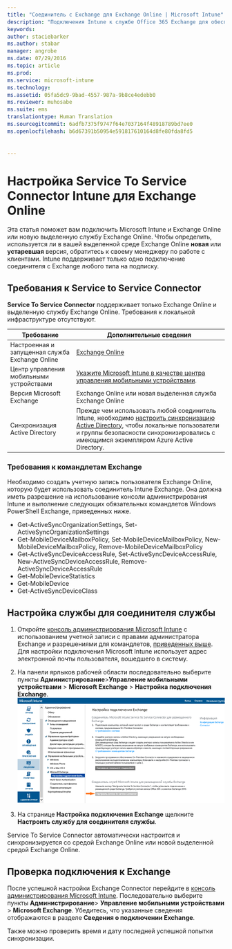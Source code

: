 ```yaml
---
title: "Соединитель с Exchange для Exchange Online | Microsoft Intune"
description: "Подключения Intune к службе Office 365 Exchange для обеспечения поддержки управления мобильными устройствами с помощью Exchange ActiveSync."
keywords: 
author: staciebarker
ms.author: stabar
manager: angrobe
ms.date: 07/29/2016
ms.topic: article
ms.prod: 
ms.service: microsoft-intune
ms.technology: 
ms.assetid: 05fa5dc9-9bad-4557-987a-9b8ce4edebb0
ms.reviewer: muhosabe
ms.suite: ems
translationtype: Human Translation
ms.sourcegitcommit: 6adfb7375f9747f64e7037164f48918789bd7ee0
ms.openlocfilehash: b6d67391b50954e591817610164d8fe80fda8fd5


---
```


# <a name="configure-the-intune-service-to-service-connector-for-exchange-online"></a>Настройка Service To Service Connector Intune для Exchange Online

Эта статья поможет вам подключить Microsoft Intune и Exchange Online или новую выделенную службу Exchange Online. Чтобы определить, используется ли в вашей выделенной среде Exchange Online **новая** или **устаревшая** версия, обратитесь к своему менеджеру по работе с клиентами. Intune поддерживает только одно подключение соединителя с Exchange любого типа на подписку.

## <a name="service-to-service-connector-requirements"></a>Требования к Service to Service Connector
**Service To Service Connector** поддерживает только Exchange Online и выделенную службу Exchange Online. Требования к локальной инфраструктуре отсутствуют.

|Требование|Дополнительные сведения|
|---------------|--------------------|
|Настроенная и запущенная служба Exchange Online|[Exchange Online](https://technet.microsoft.com/library/jj200580.aspx) |
|Центр управления мобильными устройствами| [Укажите Microsoft Intune в качестве центра управления мобильными устройствами](prerequisites-for-enrollment.md#step-2-set-mdm-authority).|
|Версия Microsoft Exchange|Exchange Online или новая выделенная служба Exchange Online|
|Синхронизация Active Directory|Прежде чем использовать любой соединитель Intune, необходимо [настроить синхронизацию Active Directory](/intune/get-started/start-with-a-paid-subscription-to-microsoft-intune-step-3), чтобы локальные пользователи и группы безопасности синхронизировались с имеющимся экземпляром Azure Active Directory.|

### <a name="exchange-cmdlet-requirements"></a>Требования к командлетам Exchange

Необходимо создать учетную запись пользователя Exchange Online, которую будет использовать соединитель Intune Exchange. Она должна иметь разрешение на использование консоли администрирования Intune и выполнение следующих обязательных командлетов Windows PowerShell Exchange, приведенных ниже.

 - Get-ActiveSyncOrganizationSettings, Set-ActiveSyncOrganizationSettings
 - Get-MobileDeviceMailboxPolicy, Set-MobileDeviceMailboxPolicy, New-MobileDeviceMailboxPolicy, Remove-MobileDeviceMailboxPolicy
 - Get-ActiveSyncDeviceAccessRule, Set-ActiveSyncDeviceAccessRule, New-ActiveSyncDeviceAccessRule, Remove-ActiveSyncDeviceAccessRule
 - Get-MobileDeviceStatistics
 - Get-MobileDevice
 - Get-ActiveSyncDeviceClass

## <a name="set-up-the-service-to-service-connector"></a>Настройка службы для соединителя службы

1. Откройте [консоль администрирования Microsoft Intune](http://manage.microsoft.com) с использованием учетной записи с правами администратора Exchange и разрешениями для командлетов, [приведенных выше](#exchange-cmdlet-requirements). Для настройки подключения Microsoft Intune использует адрес электронной почты пользователя, вошедшего в систему.

2.  На панели ярлыков рабочей области последовательно выберите пункты **Администрирование**>**Управление мобильными устройствами** > **Microsoft Exchange** > **Настройка подключения Exchange**.
![Страница настройки Service To Service Connector](../media/intunesa5cservicetoserviceconnector.png)

3.  На странице **Настройка подключения Exchange** щелкните **Настроить службу для соединителя службы**.


Service To Service Connector автоматически настроится и синхронизируется со средой Exchange Online или новой выделенной средой Exchange Online.

## <a name="validate-your-exchange-connection"></a>Проверка подключения к Exchange

После успешной настройки Exchange Connector перейдите в [консоль администрирования Microsoft Intune](http://manage.microsoft.com). Последовательно выберите пункты **Администрирование**> **Управление мобильными устройствами** > **Microsoft Exchange**. Убедитесь, что указанные сведения отображаются в разделе **Сведения о подключении Exchange**.

Также можно проверить время и дату последней успешной попытки синхронизации.



<!--HONumber=Dec16_HO2-->


